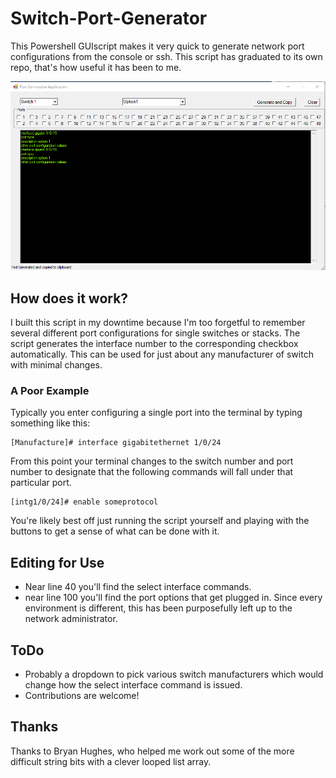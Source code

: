 # Switch-Port-Generator
This Powershell GUIscript makes it very quick to generate network port configurations from the console or ssh. This script has graduated to its own repo, that's how useful it has been to me.

![Image of script](https://raw.githubusercontent.com/bradgillap/Switch-Port-Generator/master/img/portconv.png)

## How does it work?

I built this script in my downtime because I'm too forgetful to remember several different port configurations for single switches or stacks. The script generates the interface number to the corresponding checkbox automatically. This can be used for just about any manufacturer of switch with minimal changes.

### A Poor Example
Typically you enter configuring a single port into the terminal by typing something like this:
```
[Manufacture]# interface gigabitethernet 1/0/24
```

From this point your terminal changes to the switch number and port number to designate that the following commands will fall under that particular port.

```
[intg1/0/24]# enable someprotocol
```

You're likely best off just running the script yourself and playing with the buttons to get a sense of what can be done with it.

## Editing for Use

- Near line 40 you'll find the select interface commands. 
- near line 100 you'll find the port options that get plugged in. Since every environment is different, this has been purposefully left up to the network administrator.

## ToDo

- Probably a dropdown to pick various switch manufacturers which would change how the select interface command is issued.
- Contributions are welcome!


## Thanks

Thanks to Bryan Hughes, who helped me work out some of the more difficult string bits with a clever looped list array.
